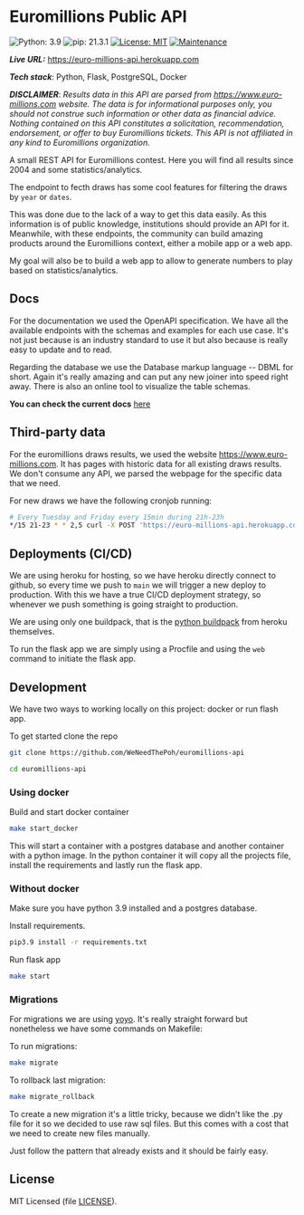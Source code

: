 # Euromillions Public API
![Python: 3.9](https://img.shields.io/badge/Python-3.9-blue)
![pip: 21.3.1](https://img.shields.io/badge/pip-21.3.1-blue)
[![License: MIT](https://img.shields.io/badge/License-MIT-blue)](https://opensource.org/licenses/MIT)
[![Maintenance](https://img.shields.io/badge/Maintained%3F-yes-green.svg)](https://github.com/WeNeedThePoh/euromillions-api/graphs/commit-activity)

***Live URL:*** <https://euro-millions-api.herokuapp.com>

***Tech stack***: Python, Flask, PostgreSQL, Docker

***DISCLAIMER***:
*Results data in this API are parsed from <https://www.euro-millions.com> website. The data is for informational purposes only, you should not construe such information or other data as financial advice. Nothing contained on this API constitutes a solicitation, recommendation, endorsement, or offer to buy Euromillions tickets. This API is not affiliated in any kind to Euromillions organization.*

A small REST API for Euromillions contest. Here you will find all results since 2004 and some statistics/analytics.

The endpoint to fecth draws has some cool features for filtering the draws by `year` or `dates`.

This was done due to the lack of a way to get this data easily. As this information is of public knowledge, institutions should provide an API for it.
Meanwhile, with these endpoints, the community can build amazing products around the Euromillions context, either a mobile app or a web app.

My goal will also be to build a web app to allow to generate numbers to play based on statistics/analytics.

## Docs

For the documentation we used the OpenAPI specification. We have all the available endpoints with the schemas and examples for each use case. It's not just because is an industry standard to use it but also because is really easy to update and to read.

Regarding the database we use the Database markup language -- DBML for short. Again it's really amazing and can put any new joiner into speed right away. There is also an online tool to visualize the table schemas.

**You can check the current docs** [here](https://euromillios-api.readme.io)

## Third-party data

For the euromillions draws results, we used the website <https://www.euro-millions.com>. It has pages with historic data for all existing draws results. We don't consume any API, we parsed the webpage for the specific data that we need.

For new draws we have the following cronjob running:
```bash
# Every Tuesday and Friday every 15min during 21h-23h
*/15 21-23 * * 2,5 curl -X POST 'https://euro-millions-api.herokuapp.com/draws'
```

## Deployments (CI/CD)

We are using heroku for hosting, so we have heroku directly connect to github, so every time we push to `main` we will trigger a new deploy to production. With this we have a true CI/CD deployment strategy, so whenever we push something is going straight to production.

We are using only one buildpack, that is the [python buildpack](https://github.com/heroku/heroku-buildpack-python) from heroku themselves.

To run the flask app we are simply using a Procfile and using the `web` command to initiate the flask app.

## Development

We have two ways to working locally on this project: docker or run flash app.

To get started clone the repo
```bash
git clone https://github.com/WeNeedThePoh/euromillions-api

cd euromillions-api
```

### Using docker
Build and start docker container
```bash
make start_docker
```

This will start a container with a postgres database and another container with a python image. In the python container it will copy all the projects file, install the requirements and lastly run the flask app.


### Without docker
Make sure you have python 3.9 installed and a postgres database.

Install requirements.
```bash
pip3.9 install -r requirements.txt
```

Run flask app
```bash
make start
```

### Migrations
For migrations we are using [yoyo](https://pypi.org/project/yoyo-migrations/).
It's really straight forward but nonetheless we have some commands on Makefile:

To run migrations:
```bash
make migrate
```

To rollback last migration:
```bash
make migrate_rollback
```

To create a new migration it's a little tricky, because we didn't like the .py file for it so we decided to use raw sql files. But this comes with a cost that we need to create new files manually.

Just follow the pattern that already exists and it should be fairly easy.

## License

MIT Licensed (file [LICENSE](LICENSE)).

